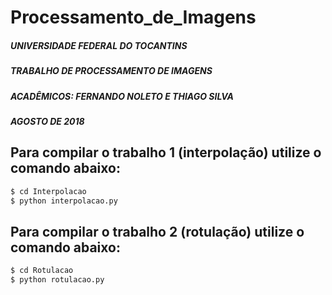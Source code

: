# Processamento_de_Imagens

##### UNIVERSIDADE FEDERAL DO TOCANTINS
##### TRABALHO DE PROCESSAMENTO DE IMAGENS
##### ACADÊMICOS: FERNANDO NOLETO E THIAGO SILVA
##### AGOSTO DE 2018

## Para compilar o trabalho 1 (interpolação) utilize o comando abaixo:
```bash
$ cd Interpolacao
$ python interpolacao.py
```

## Para compilar o trabalho 2 (rotulação) utilize o comando abaixo:
```bash
$ cd Rotulacao
$ python rotulacao.py
```